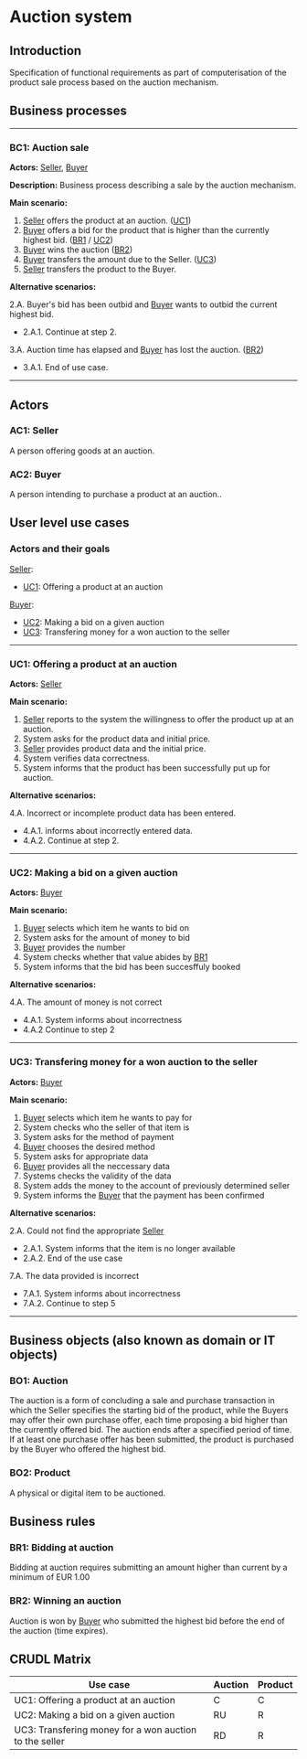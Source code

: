 # Auction system

## Introduction

Specification of functional requirements as part of computerisation of the product sale process based on the auction mechanism.

## Business processes

---
<a id="bc1"></a>
### BC1: Auction sale

**Actors:** [Seller](#ac1), [Buyer](#ac2)

**Description:** Business process describing a sale by the auction mechanism.

**Main scenario:**
1. [Seller](#ac1) offers the product at an auction. ([UC1](#uc1))
2. [Buyer](#ac2) offers a bid for the product that is higher than the currently highest bid. ([BR1](#br1) / [UC2](#uc2))
3. [Buyer](#ac2) wins the auction ([BR2](#br2))
4. [Buyer](#ac2) transfers the amount due to the Seller. ([UC3](#uc3))
5. [Seller](#ac1) transfers the product to the Buyer.

**Alternative scenarios:** 

2.A. Buyer's bid has been outbid and [Buyer](#ac2) wants to outbid the current highest bid.
* 2.A.1. Continue at step 2.

3.A. Auction time has elapsed and [Buyer](#ac2) has lost the auction. ([BR2](#br2))
* 3.A.1. End of use case.

---

## Actors

<a id="ac1"></a>
### AC1: Seller

A person offering goods at an auction.

<a id="ac2"></a>
### AC2: Buyer

A person intending to purchase a product at an auction..


## User level use cases

### Actors and their goals 

[Seller](#ac1):
* [UC1](#uc1): Offering a product at an auction

[Buyer](#ac2):
* [UC2](#uc2): Making a bid on a given auction
* [UC3](#uc3): Transfering money for a won auction to the seller

---
<a id="uc1"></a>
### UC1: Offering a product at an auction

**Actors:** [Seller](#ac1)

**Main scenario:**
1. [Seller](#ac1) reports to the system the willingness to offer the product up at an auction.
2. System asks for the product data and initial price.
3. [Seller](#ac1) provides product data and the initial price.
4. System verifies data correctness.
5. System informs that the product has been successfully put up for auction.

**Alternative scenarios:** 

4.A. Incorrect or incomplete product data has been entered.
* 4.A.1. informs about incorrectly entered data.
* 4.A.2. Continue at step 2.

---

<a id="uc2"></a>
### UC2: Making a bid on a given auction

**Actors:** [Buyer](#ac2)

**Main scenario:**
1. [Buyer](#ac2) selects which item he wants to bid on
2. System asks for the amount of money to bid
3. [Buyer](#ac2) provides the number
4. System checks whether that value abides by [BR1](#br1)
5. System informs that the bid has been succesffuly booked

**Alternative scenarios:** 

4.A. The amount of money is not correct
* 4.A.1. System informs about incorrectness
* 4.A.2 Continue to step 2

---

<a id="uc3"></a>
### UC3: Transfering money for a won auction to the seller

**Actors:** [Buyer](#ac2)

**Main scenario:**
1. [Buyer](#ac2) selects which item he wants to pay for
2. System checks who the seller of that item is
3. System asks for the method of payment
4. [Buyer](#ac2) chooses the desired method
5. System asks for appropriate data
6. [Buyer](#ac2) provides all the neccessary data
7. Systems checks the validity of the data
8. System adds the money to the account of previously determined seller
9. System informs the [Buyer](#ac2) that the payment has been confirmed

**Alternative scenarios:** 

2.A. Could not find the appropriate [Seller](#ac1)
* 2.A.1. System informs that the item is no longer available
* 2.A.2. End of the use case

7.A. The data provided is incorrect
* 7.A.1. System informs about incorrectness
* 7.A.2. Continue to step 5


---

## Business objects (also known as domain or IT objects)

### BO1: Auction

The auction is a form of concluding a sale and purchase transaction in which the Seller specifies the starting bid of the product, while the Buyers may offer their own purchase offer, each time proposing a bid higher than the currently offered bid. The auction ends after a specified period of time. If at least one purchase offer has been submitted, the product is purchased by the Buyer who offered the highest bid. 

### BO2: Product

A physical or digital item to be auctioned.

## Business rules

<a id="br1"></a>
### BR1: Bidding at auction

Bidding at auction requires submitting an amount higher than current by a minimum of EUR 1.00

<a id="br2"></a>
### BR2: Winning an auction

Auction is won by [Buyer](#ac2) who submitted the highest bid before the end of the auction (time expires).


## CRUDL Matrix


| Use case                                  | Auction | Product |
| ----------------------------------------- | ------- | ------- |
| UC1: Offering a product at an auction     |    C    |    C    |
| UC2: Making a bid on a given auction                                       |   RU   |   R   |
| UC3: Transfering money for a won auction to the seller| RD| R |

